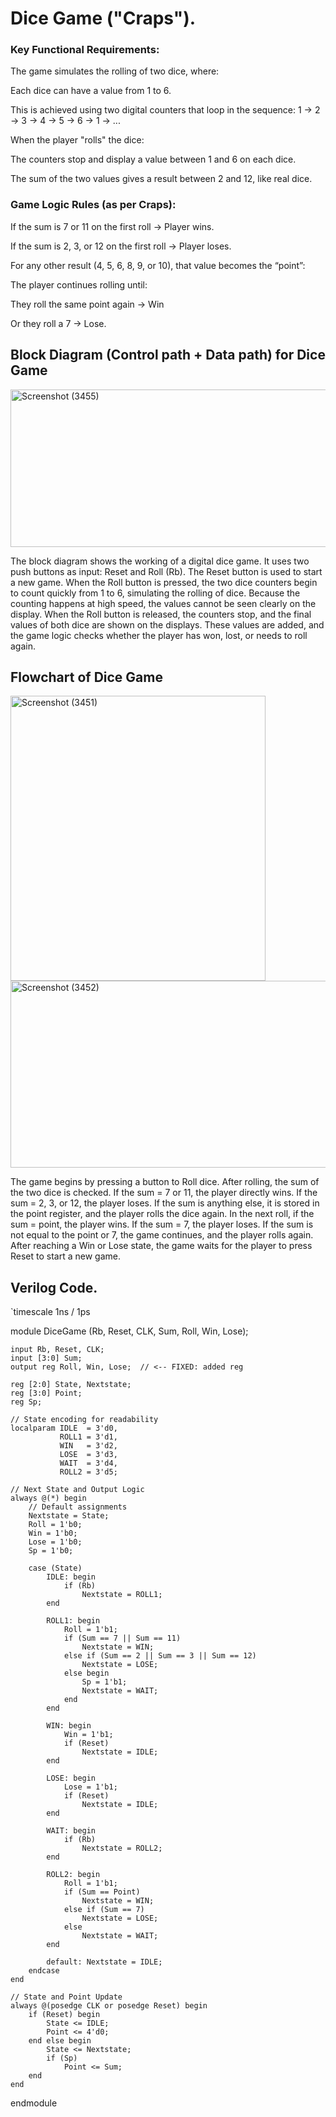 # Dice Game ("Craps").
### Key Functional Requirements:
The game simulates the rolling of two dice, where:

Each dice can have a value from 1 to 6.

This is achieved using two digital counters that loop in the sequence:
1 → 2 → 3 → 4 → 5 → 6 → 1 → ...

When the player "rolls" the dice:

The counters stop and display a value between 1 and 6 on each dice.

The sum of the two values gives a result between 2 and 12, like real dice.

### Game Logic Rules (as per Craps):
If the sum is 7 or 11 on the first roll → Player wins.

If the sum is 2, 3, or 12 on the first roll → Player loses.

For any other result (4, 5, 6, 8, 9, or 10), that value becomes the “point”:

The player continues rolling until:

They roll the same point again → Win

Or they roll a 7 → Lose.    

## Block Diagram (Control path + Data path) for Dice Game
<img width="622" height="252" alt="Screenshot (3455)" src="https://github.com/user-attachments/assets/cc971dfc-5575-4d0c-b779-ce2c96160841" />

The block diagram shows the working of a digital dice game. It uses two push buttons as input: Reset and Roll (Rb). The Reset button is used to start a new game. When the Roll button is pressed, the two dice counters begin to count quickly from 1 to 6, simulating the rolling of dice. Because the counting happens at high speed, the values cannot be seen clearly on the display. When the Roll button is released, the counters stop, and the final values of both dice are shown on the displays. These values are added, and the game logic checks whether the player has won, lost, or needs to roll again.

## Flowchart of Dice Game
<img width="408" height="456" alt="Screenshot (3451)" src="https://github.com/user-attachments/assets/f330fe20-1ac3-450a-80ed-2f9dde721ece" />
<img width="673" height="299" alt="Screenshot (3452)" src="https://github.com/user-attachments/assets/95cccf3c-91a0-47b3-a350-cb3bb0e8a264" />

The game begins by pressing a button to Roll dice. After rolling, the sum of the two dice is checked. If the sum = 7 or 11, the player directly wins. If the sum = 2, 3, or 12, the player loses. If the sum is anything else, it is stored in the point register, and the player rolls the dice again. In the next roll, if the sum = point, the player wins. If the sum = 7, the player loses. If the sum is not equal to the point or 7, the game continues, and the player rolls again. After reaching a Win or Lose state, the game waits for the player to press Reset to start a new game.

## Verilog Code.
`timescale 1ns / 1ps

module DiceGame (Rb, Reset, CLK, Sum, Roll, Win, Lose);

    input Rb, Reset, CLK;
    input [3:0] Sum;
    output reg Roll, Win, Lose;  // <-- FIXED: added reg

    reg [2:0] State, Nextstate;
    reg [3:0] Point;
    reg Sp;

    // State encoding for readability
    localparam IDLE  = 3'd0,
               ROLL1 = 3'd1,
               WIN   = 3'd2,
               LOSE  = 3'd3,
               WAIT  = 3'd4,
               ROLL2 = 3'd5;

    // Next State and Output Logic
    always @(*) begin
        // Default assignments
        Nextstate = State;
        Roll = 1'b0;
        Win = 1'b0;
        Lose = 1'b0;
        Sp = 1'b0;

        case (State)
            IDLE: begin
                if (Rb)
                    Nextstate = ROLL1;
            end

            ROLL1: begin
                Roll = 1'b1;
                if (Sum == 7 || Sum == 11)
                    Nextstate = WIN;
                else if (Sum == 2 || Sum == 3 || Sum == 12)
                    Nextstate = LOSE;
                else begin
                    Sp = 1'b1;
                    Nextstate = WAIT;
                end
            end

            WIN: begin
                Win = 1'b1;
                if (Reset)
                    Nextstate = IDLE;
            end

            LOSE: begin
                Lose = 1'b1;
                if (Reset)
                    Nextstate = IDLE;
            end

            WAIT: begin
                if (Rb)
                    Nextstate = ROLL2;
            end

            ROLL2: begin
                Roll = 1'b1;
                if (Sum == Point)
                    Nextstate = WIN;
                else if (Sum == 7)
                    Nextstate = LOSE;
                else
                    Nextstate = WAIT;
            end

            default: Nextstate = IDLE;
        endcase
    end

    // State and Point Update
    always @(posedge CLK or posedge Reset) begin
        if (Reset) begin
            State <= IDLE;
            Point <= 4'd0;
        end else begin
            State <= Nextstate;
            if (Sp)
                Point <= Sum;
        end
    end

endmodule


